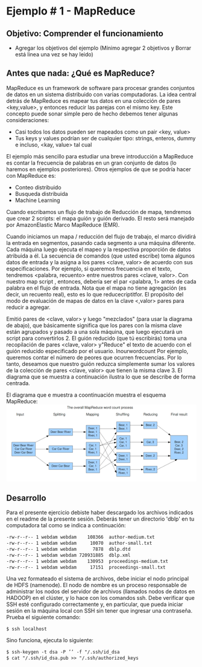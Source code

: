 # Ejemplo # 1 - MapReduce

## Objetivo: Comprender el funcionamiento

* Agregar los objetivos del ejemplo (Mínimo agregar 2 objetivos y Borrar está linea una vez se hay leido)

## Antes que nada: ¿Qué es MapReduce?

MapReduce es un framework de software para procesar grandes conjuntos de datos en un sistema distribuido con varias computadoras. La idea central detrás de MapReduce es mapear tus datos en una colección de pares <key,value>, y entonces reducir las parejas con el mismo key. Este concepto puede sonar simple pero de hecho debemos tener algunas consideraciones:
- Casi todos los datos pueden ser mapeados como un pair <key, value>
- Tus keys y values podrían ser de cualquier tipo: strings, enteros, dummy e incluso, <kay, value> tal cual

El ejemplo más sencillo para estudiar una breve introducción a MapReduce es contar la frecuencia de palabras en un gran conjunto de datos (lo haremos en ejemplos posteriores). Otros ejemplos de que se podría hacer con MapReduce es:
- Conteo distribuido
- Busqueda distribuida
- Machine Learning

Cuando escribamos un flujo de trabajo de Reducción de mapa, tendremos que crear 2 scripts: el mapa guión y guión derivado. El resto será manejado por AmazonElastic
Marco MapReduce (EMR).

Cuando iniciamos un mapa / reducción del flujo de trabajo, el marco dividirá la entrada en segmentos, pasando cada segmento a una máquina diferente. Cada máquina luego ejecuta el mapeo y la respectiva proporción de datos atribuida a él.
La secuencia de comandos (que usted escribe) toma algunos datos de entrada y la asigna a los pares <clave, valor> de acuerdo con sus especificaciones. Por ejemplo, si queremos frecuencia en el texto, tendremos <palabra, recuento> entre nuestros pares <clave, valor>. Con nuestro map script , entonces, debería ser el par <palabra, 1> antes de cada palabra en el flujo de entrada. Nota
que el mapa no tiene agregación (es decir, un recuento real), esto es lo que
reducecriptitfor. El propósito del modo de evaluación de mapas de datos en la clave <,valor> pares para reducir a agregar.

Emitió pares de <clave, valor> y luego "mezclados" (para usar la diagrama de abajo), que básicamente significa que los pares con la misma clave están agrupados y pasado a una sola máquina, que luego ejecutará un script para convertirlos 2. El guión reducido (que tú escribirás) toma una recopilación de pares <clave, valor> y"Reduce" el texto de acuerdo con el guión reducido especificado por el usuario. Inourwordcount
Por ejemplo, queremos contar el número de peores que ocurren
frecuencias. Por lo tanto, deseamos que nuestro guión reduzca simplemente sumar los valores de la colección de pares <clave, valor> que tienen la misma clave 3.
El diagrama que se muestra a continuación ilustra lo que se describe de forma centrada.

El diagrama que e muestra a coontinuación muestra el esquema MapReduce:
![01](assets/Capture.png)



## Desarrollo

Para el presente ejercicio debiste haber descargado los archivos indicados en el readme de la presente sesión. Deberás tener un directorio 'dblp' en  tu computadora tal como se indica a continuación:

```
-rw-r--r-- 1 webdam webdam    108366  author-medium.txt  
-rw-r--r-- 1 webdam webdam     10070  author-small.txt  
-rw-r--r-- 1 webdam webdam      7878  dblp.dtd  
-rw-r--r-- 1 webdam webdam 720931885  dblp.xml  
-rw-r--r-- 1 webdam webdam    130953  proceedings-medium.txt  
-rw-r--r-- 1 webdam webdam     17151  proceedings-small.txt
```

Una vez formateado el sistema de archivos, debe iniciar el nodo principal de HDFS (namenode). El nodo de nombre es un proceso responsable de administrar los nodos del servidor de archivos (llamados nodos de datos en HADOOP) en el clúster, y lo hace con los comandos ssh. Debe verificar que SSH esté configurado correctamente y, en particular, que pueda iniciar sesión en la máquina local con SSH sin tener que ingresar una contraseña. Prueba el siguiente comando:
```
$ ssh localhost
```
Sino funciona, ejecuta lo siguiente:
```
$ ssh-keygen -t dsa -P ’’ -f "/.ssh/id_dsa  
$ cat "/.ssh/id_dsa.pub >> "/.ssh/authorized_keys
```


